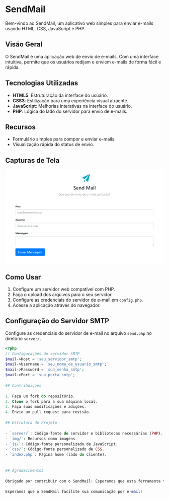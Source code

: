 # SendMail
Bem-vindo ao SendMail, um aplicativo web simples para enviar e-mails usando HTML, CSS, JavaScript e PHP. 

## Visão Geral

O SendMail é uma aplicação web de envio de e-mails. Com uma interface intuitiva, permite que os usuários redijam e enviem e-mails de forma fácil e rápida.

## Tecnologias Utilizadas

- **HTML5**: Estruturação da interface do usuário.
- **CSS3**: Estilização para uma experiência visual atraente.
- **JavaScript**: Melhorias interativas na interface do usuário.
- **PHP**: Lógica do lado do servidor para envio de e-mails.

## Recursos

- Formulário simples para compor e enviar e-mails.
- Visualização rápida do status de envio.

## Capturas de Tela

![Formulário de Envio do SendMail](img/screenshot.png)

## Como Usar

1. Configure um servidor web compatível com PHP.
2. Faça o upload dos arquivos para o seu servidor.
3. Configure as credenciais do servidor de e-mail em `config.php`.
4. Acesse a aplicação através do navegador.

## Configuração do Servidor SMTP

Configure as credenciais do servidor de e-mail no arquivo `send.php` no diretório `server/`.

```php
<?php
// Configurações do servidor SMTP
$mail->Host = 'seu_servidor_smtp';
$mail->Username = 'seu_nome_de_usuario_smtp';
$mail->Password = 'sua_senha_smtp';
$mail->Port = 'sua_porta_smtp';

## Contribuições

1. Faça um fork do repositório.
2. Clone o fork para a sua máquina local.
3. Faça suas modificações e adições.
4. Envie um pull request para revisão.

## Estrutura do Projeto

- `server/`: Código-fonte do servidor e bibliotecas necessárias (PHP).
- `img/`: Recursos como imagens.
- `js/`: Código-fonte personalizado de JavaScript.
- `css/`: Código-fonte personalizado de CSS.
- `index.php`: Página home (lado do cliente).


## Agradecimentos

Obrigado por contribuir com o SendMail! Esperamos que esta ferramenta torne o envio de e-mails mais rápido e conveniente. Relate problemas, sugira melhorias ou contribua com código para aprimorar ainda mais o aplicativo.

Esperamos que o SendMail facilite sua comunicação por e-mail!
